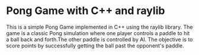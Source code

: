 # Pong Game with C++ and raylib

This is a simple Pong Game implemented in C++ using the raylib library. The game is a classic Pong simulation where one player controls a paddle to hit a ball back and forth.The other paddle is controlled by AI. The objective is to score points by successfully getting the ball past the opponent's paddle.
